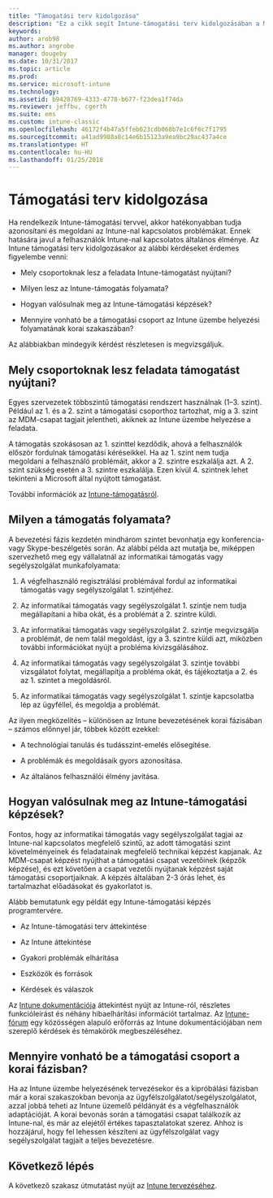 ```yaml
---
title: "Támogatási terv kidolgozása"
description: "Ez a cikk segít Intune-támogatási terv kidolgozásában a Microsoft Intune üzemelő példányához."
keywords: 
author: arob98
ms.author: angrobe
manager: dougeby
ms.date: 10/31/2017
ms.topic: article
ms.prod: 
ms.service: microsoft-intune
ms.technology: 
ms.assetid: b9428769-4333-4778-b677-f23dea1f74da
ms.reviewer: jeffbu, cgerth
ms.suite: ems
ms.custom: intune-classic
ms.openlocfilehash: 46172f4b47a5ffeb623cdb068b7e1c6f6c7f1795
ms.sourcegitcommit: a41ad9988a8c14e6b15123a9ea9bc29ac437a4ce
ms.translationtype: HT
ms.contentlocale: hu-HU
ms.lasthandoff: 01/25/2018
---
```

# <a name="develop-a-support-plan"></a>Támogatási terv kidolgozása

Ha rendelkezik Intune-támogatási tervvel, akkor hatékonyabban tudja azonosítani és megoldani az Intune-nal kapcsolatos problémákat. Ennek hatására javul a felhasználók Intune-nal kapcsolatos általános élménye. Az Intune támogatási terv kidolgozásakor az alábbi kérdéseket érdemes figyelembe venni:

-   Mely csoportoknak lesz a feladata Intune-támogatást nyújtani?

-   Milyen lesz az Intune-támogatás folyamata?

-   Hogyan valósulnak meg az Intune-támogatási képzések?

-   Mennyire vonható be a támogatási csoport az Intune üzembe helyezési folyamatának korai szakaszában?

Az alábbiakban mindegyik kérdést részletesen is megvizsgáljuk.

## <a name="which-teams-are-responsible-for-providing-support"></a>Mely csoportoknak lesz feladata támogatást nyújtani?

Egyes szervezetek többszintű támogatási rendszert használnak (1–3. szint). Például az 1. és a 2. szint a támogatási csoporthoz tartozhat, míg a 3. szint az MDM-csapat tagjait jelentheti, akiknek az Intune üzembe helyezése a feladata.

A támogatás szokásosan az 1. szinttel kezdődik, ahová a felhasználók először fordulnak támogatási kéréseikkel. Ha az 1. szint nem tudja megoldani a felhasználó problémáit, akkor a 2. szintre eszkalálja azt. A 2. szint szükség esetén a 3. szintre eszkalálja. Ezen kívül 4. szintnek lehet tekinteni a Microsoft által nyújtott támogatást.

További információk az [Intune-támogatásról](/intune/get-support).

## <a name="what-is-the-support-process"></a>Milyen a támogatás folyamata?

A bevezetési fázis kezdetén mindhárom szintet bevonhatja egy konferencia- vagy Skype-beszélgetés során. Az alábbi példa azt mutatja be, miképpen szervezhető meg egy vállalatnál az informatikai támogatás vagy segélyszolgálat munkafolyamata:

1.  A végfelhasználó regisztrálási problémával fordul az informatikai támogatás vagy segélyszolgálat 1. szintjéhez.

2.  Az informatikai támogatás vagy segélyszolgálat 1. szintje nem tudja megállapítani a hiba okát, és a problémát a 2. szintre küldi.

3.  Az informatikai támogatás vagy segélyszolgálat 2. szintje megvizsgálja a problémát, de nem talál megoldást, így a 3. szintre küldi azt, miközben további információkat nyújt a probléma kivizsgálásához.

4.  Az informatikai támogatás vagy segélyszolgálat 3. szintje további vizsgálatot folytat, megállapítja a probléma okát, és tájékoztatja a 2. és az 1. szintet a megoldásról.

5.  Az informatikai támogatás vagy segélyszolgálat 1. szintje kapcsolatba lép az ügyféllel, és megoldja a problémát.

Az ilyen megközelítés – különösen az Intune bevezetésének korai fázisában – számos előnnyel jár, többek között ezekkel:

-   A technológiai tanulás és tudásszint-emelés elősegítése.

-   A problémák és megoldásaik gyors azonosítása.

-   Az általános felhasználói élmény javítása.

## <a name="how-you-plan-to-provide-intune-support-training"></a>Hogyan valósulnak meg az Intune-támogatási képzések?

Fontos, hogy az informatikai támogatás vagy segélyszolgálat tagjai az Intune-nal kapcsolatos megfelelő szintű, az adott támogatási szint követelményeinek és feladatainak megfelelő technikai képzést kapjanak. Az MDM-csapat képzést nyújthat a támogatási csapat vezetőinek (képzők képzése), és ezt követően a csapat vezetői nyújtanak képzést saját támogatási csoportjaiknak. A képzés általában 2-3 órás lehet, és tartalmazhat előadásokat és gyakorlatot is.

Alább bemutatunk egy példát egy Intune-támogatási képzés programtervére.

-   Az Intune-támogatási terv áttekintése

-   Az Intune áttekintése

-   Gyakori problémák elhárítása

-   Eszközök és források

-   Kérdések és válaszok

Az [Intune dokumentációja](https://docs.microsoft.com/intune/) áttekintést nyújt az Intune-ról, részletes funkcióleírást és néhány hibaelhárítási információt tartalmaz. Az [Intune-fórum](https://social.technet.microsoft.com/Forums/en-US/home) egy közösségen alapuló erőforrás az Intune dokumentációjában nem szereplő kérdések és témakörök megbeszéléséhez.

## <a name="what-opportunities-are-there-to-involve-the-support-team-earlier"></a>Mennyire vonható be a támogatási csoport a korai fázisban?

Ha az Intune üzembe helyezésének tervezésekor és a kipróbálási fázisban már a korai szakaszokban bevonja az ügyfélszolgálatot/segélyszolgálatot, azzal jobbá teheti az Intune üzemelő példányát és a végfelhasználók adaptációját. A korai bevonás során a támogatási csapat találkozik az Intune-nal, és már az elejétől értékes tapasztalatokat szerez. Ahhoz is hozzájárul, hogy fel lehessen készíteni az ügyfélszolgálat vagy segélyszolgálat tagjait a teljes bevezetésre.

## <a name="next-step"></a>Következő lépés

A következő szakasz útmutatást nyújt az [Intune tervezéséhez](planning-guide-design.md).
